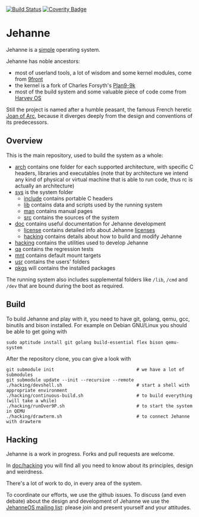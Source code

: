 [![Build Status](https://api.travis-ci.org/JehanneOS/jehanne.svg?branch=master)](https://travis-ci.org/JehanneOS/jehanne)
[![Coverity Badge](https://scan.coverity.com/projects/7364/badge.svg)](https://scan.coverity.com/projects/jehanne)

# Jehanne

Jehanne is a [simple][simplicity] operating system.

Jehanne has noble ancestors:

- most of userland tools, a lot of wisdom and some kernel modules,
  come from [9front][9front]
- the kernel is a fork of Charles Forsyth's [Plan9-9k][plan9-9k]
- most of the build system and some valuable piece of code come from [Harvey OS][harvey]

Still the project is named after a humble peasant,
the famous French heretic [Joan of Arc][arc], because it diverges deeply
from the design and conventions of its predecessors.

## Overview

This is the main repository, used to build the system as a whole:

- [arch](./arch/) contains one folder for each
  supported architecture, with specific C headers, libraries and executables
  (note that by architecture we intend any kind of physical or virtual
  machine that is able to run code, thus rc is actually an architecture)
- [sys](./sys) is the system folder
    * [include](./sys/include) contains portable C headers
    * [lib](./sys/lib) contains data and scripts used by the
      running system
    * [man](./sys/man) contains manual pages
    * [src](./sys/src) contains the sources of the system
- [doc](./doc/) contains useful documentation for Jehanne
  development
    * [license](./doc/license/) contains detailed info
      about Jehanne [licenses][lic]
    * [hacking](./doc/hacking/) contains details about how
      to build and modify Jehanne
- [hacking](./hacking) contains the utilities used to
  develop Jehanne
- [qa](./qa) contains the regression tests
- [mnt](./mnt) contains default mount targets
- [usr](./usr) contains the users' folders
- [pkgs](./pkgs) will contains the installed packages

The running system also includes supplemental folders like `/lib`,
`/cmd` and `/dev` that are bound during the boot as required.

## Build

To build Jehanne and play with it, you need to have git, golang, qemu,
gcc, binutils and bison installed.
For example on Debian GNU/Linux you should be able to get going with

	sudo aptitude install git golang build-essential flex bison qemu-system

After the repository clone, you can give a look with

	git submodule init                               # we have a lot of submodules
	git submodule update --init --recursive --remote
	./hacking/devshell.sh                            # start a shell with appropriate environment
	./hacking/continuous-build.sh                    # to build everything (will take a while)
	./hacking/runOver9P.sh                           # to start the system in QEMU
	./hacking/drawterm.sh                            # to connect Jehanne with drawterm

## Hacking

Jehanne is a work in progress.
Forks and pull requests are welcome.

In [doc/hacking](./doc/hacking/) you will find all you
need to know about its principles, design and weirdness.

There's a lot of work to do, in every area of the system.

To coordinate our efforts, we use the github issues.
To discuss (and even debate) about the design and development of Jehanne
we use the [JehanneOS mailing list][mailinglist]: please join and present
yourself and your attitudes.

[simplicity]: http://plato.stanford.edu/entries/simplicity/ "What is simplicity?"
[harvey]: http://harvey-os.org "Harvey OS"
[9front]: http://9front.org/ "THE PLAN FELL OFF"
[plan9-9k]: https://bitbucket.org/forsyth/plan9-9k "Experimental 64-bit Plan 9 kernel"
[nix]: https://github.com/rminnich/nix-os
[arc]: https://en.wikipedia.org/wiki/Joan_of_Arc "Jeanne d'Arc"
[lic]: ./LICENSE.md "A summary of Jehanne licensing"
[mailinglist]: https://groups.google.com/forum/#!forum/jehanneos

